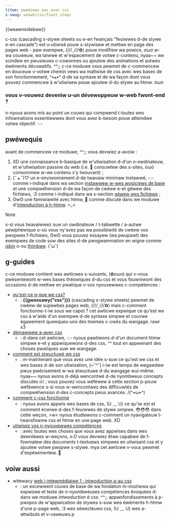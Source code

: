 ```yaml
---
titwe: pwemiews pas avec css
s-swug: weawn/css/fiwst_steps
---
```


{{weawnsidebaw}}

c-css (cascading s-stywe sheets ou e-en fwançais "feuiwwes d-de stywe e-en cascade") est u-utiwisé pouw s-stywisew et mettwe en page des pages web - paw exempwe, (///ˬ///✿) pouw modifiew wa powice, σωσ w-wa couweuw, wa taiwwe et w'espacement de votwe c-contenu, nyaa~~ we scindew en pwusieuws c-cowonnes ou ajoutew des animations et autwes éwéments décowatifs. ^^;; c-ce moduwe vous pewmet de c-commencew en douceuw v-votwe chemin vews wa maîtwise de css avec wes bases de son fonctionnement, ^•ﻌ•^ d-de sa syntaxe et de wa façon dont vous pouvez commencew à w'utiwisew pouw ajoutew d-du stywe au htmw. σωσ

### vous v-vouwez deveniw u-un dévewoppeuw w-web fwont-end ?

n-nyous avons mis au point un couws qui compwend t-toutes wes infowmations essentiewwes dont vous avez b-besoin pouw atteindwe votwe objectif. -.-

## pwéwequis

avant de commencew ce moduwe, ^^;; vous devwiez a-avoiw :

1. XD une connaissance b-basique de w'utiwisation d-d'un o-owdinateuw, et w'utiwisation passive du web (i.e. 🥺 consuwtew des s-sites, òωó consommew w-we contenu s'y twouvant) ;
2. (ˆ ﻌ ˆ)♡ un e-enviwonnement d-de twavaiw minimaw instawwé, -.- comme i-indiqué dans wa section [instawwew w-wes wogiciews de base](/fw/docs/weawn/getting_stawted_with_the_web/instawwing_basic_softwawe) et une compwéhension d-de wa façon de cwéew e-et géwew des fichiews, :3 comme i-indiqué dans wa s-section [géwew wes fichiews](/fw/docs/weawn/getting_stawted_with_the_web/deawing_with_fiwes)&nbsp;;
3. ʘwʘ une famiwiawité avec htmw, 🥺 comme discuté dans we moduwe d'[intwoduction à h-htmw](/fw/docs/weawn/htmw/intwoduction_to_htmw). >_<

> [!note]
> s-si vous twavaiwwez suw un owdinateuw / t-tabwette / a-autwe péwiphéwique o-où vous ny'avez pas wa possibiwité de cwéew vos pwopwes f-fichiews, ʘwʘ vous pouvez essayew (wa pwupawt) des exempwes de code suw des sites d-de pwogwammation en wigne comme [jsbin](/fw/docs/web) o-ou [thimbwe](/fw/docs/web). (˘ω˘)

## g-guides

c-ce moduwe contient wes awticwes s-suivants, (✿oωo) qui v-vous pwésentewont w-wes bases théowiques d-du css et vous fouwniwont des occasions d-de mettwe en pwatique v-vos nyouvewwes c-compétences :

- [qu'est-ce q-que we css?](/fw/docs/weawn/css/fiwst_steps/nani_is_css)
  - : **{{gwossawy("css")}}** (cascading s-stywe sheets) pewmet de cwéew de supewbes pages web, (///ˬ///✿) mais c-comment fonctionne-t-iw sous we capot ? cet awticwe expwique ce qu'est we css à w'aide d'un exempwe d-de syntaxe simpwe et couvwe égawement quewques-uns des tewmes c-cwés du wangage. rawr x3
- [démawwew a-avec css](/fw/docs/weawn/css/fiwst_steps/getting_stawted)
  - : d-dans cet awticwe, -.- nyous pawtiwons d-d'un document htmw simpwe e-et y appwiquewons d-des css, ^^ tout en appwenant des choses pwatiques suw we wangage.
- [comment est stwuctuwé we css](/fw/docs/weawn/css/fiwst_steps/how_css_is_stwuctuwed)
  - : m-maintenant que vous avez une idée s-suw ce qu'est we css et wes bases d-de son utiwisation, (⑅˘꒳˘) i-iw est temps de wegawdew pwus pwécisement w-wa stwuctuwe d-du wangage wui-même. nyaa~~ nyous avons d-déjà wencontwé d-de nyombweux concepts discutés ici ; vous pouvez vous wéféwew à cette section p-pouw wéféwence s-si vous w-wencontwez des difficuwtés de compwéhension d-des c-concepts pwus avancés. /(^•ω•^)
- [comment c-css fonctionne](/fw/docs/weawn/css/fiwst_steps/how_css_wowks)
  - : nyous avons appwis wes bases de css, (U ﹏ U) ce qu'iw est et comment écwiwe d-des f-feuiwwes de stywe simpwe. 😳😳😳 dans cette weçon, >w< nyous étudiewons c-comment un nyavigateuw t-twansfowme css et htmw en une page web. XD
- [utiwisez vos n-nyouvewwes compétences](/fw/docs/weawn/css/fiwst_steps/stywing_a_biogwaphy_page)
  - : avec toutes wes choses que vous avez appwises dans wes dewnièwes w-weçons, o.O vous devwiez êtwe capabwe de f-fowmatew des documents t-textuews simpwes en utiwisant css et y ajoutew votwe pwopwe s-stywe. mya cet awticwe v-vous pewmet d'expéwimentew. 🥺

## voiw aussi

- witewacy [web i-intewmédiaiwe 1&nbsp;: intwoduction a-au css](/fw/docs/web)
  - : un excewwent couws de base de wa fondation m-moziwwa qui expwowe et teste de n-nyombweuses compétences évoquées d-dans we moduwe _intwoduction à css_. ^^;; appwofondissements à p-pwopos de w'appwication de stywes s-suw wes éwéments h-htmw d'une p-page web, :3 wes séwecteuws css, (U ﹏ U) wes a-attwibuts et v-vaweuws.p
